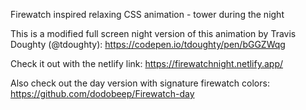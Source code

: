 Firewatch inspired relaxing CSS animation - tower during the night

This is a modified full screen night version of this animation by Travis Doughty (@tdoughty): 
https://codepen.io/tdoughty/pen/bGGZWqg

Check it out with the netlify link: 
https://firewatchnight.netlify.app/

Also check out the day version with signature firewatch colors:
https://github.com/dodobeep/Firewatch-day

